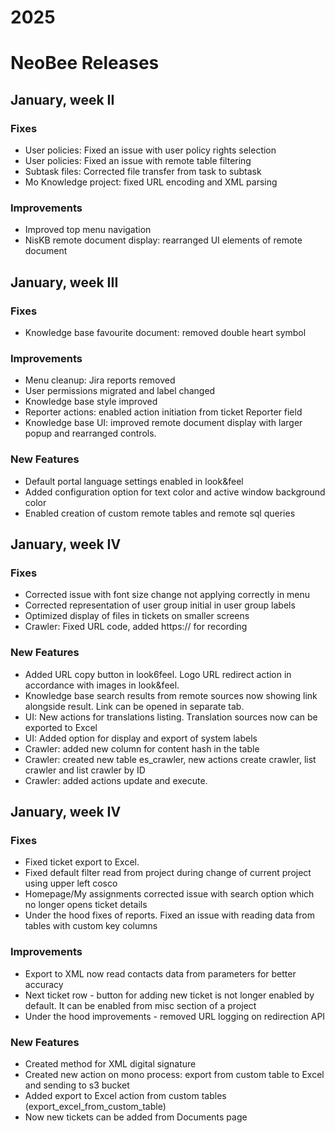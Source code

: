 # 2025
# NeoBee Releases
## January, week II
### **Fixes**
 - User policies: Fixed an issue with user policy rights selection
 - User policies: Fixed an issue with remote table filtering
 - Subtask files: Corrected file transfer from task to subtask
 - Mo Knowledge project: fixed URL encoding and XML parsing
### **Improvements**
 - Improved top menu navigation
 - NisKB remote document display: rearranged UI elements of remote document

## January, week III
### **Fixes**
- Knowledge base favourite document: removed double heart symbol
### **Improvements**
- Menu cleanup: Jira reports removed
- User permissions migrated and label changed
- Knowledge base style improved
- Reporter actions: enabled action initiation from ticket Reporter field
- Knowledge base UI: improved remote document display with larger popup and rearranged controls.  
### **New Features**
- Default portal language settings enabled in look&feel
- Added configuration option for text color and active window background color
- Enabled creation of custom remote tables and remote sql queries 

## January, week IV
### **Fixes**
- Corrected issue with font size change not applying correctly in menu
- Corrected representation of user group initial in user group labels
- Optimized display of files in tickets on smaller screens
- Crawler: Fixed URL code, added https:// for recording
### **New Features**
- Added URL copy button in look6feel. Logo URL redirect action in accordance with images in look&feel.
- Knowledge base search results from remote sources now showing link alongside result. Link can be opened in separate tab.
- UI: New actions for translations listing. Translation sources now can be exported to Excel
- UI: Added option for display and export of system labels
- Crawler: added new column for content hash in the table
- Crawler: created new table es_crawler, new actions create crawler, list crawler and list crawler by ID
- Crawler: added actions update and execute.

## January, week IV
### **Fixes**
- Fixed ticket export to Excel. 
- Fixed default filter read from project during change of current project using upper left cosco
- Homepage/My assignments corrected issue with search option which no longer opens ticket details
- Under the hood fixes of reports. Fixed an issue with reading data from tables with custom key columns
### **Improvements**
- Export to XML now read contacts data from parameters for better accuracy
- Next ticket row - button for adding new ticket is not longer enabled by default. It can be enabled from misc section of a project
- Under the hood improvements - removed URL logging on redirection API
### **New Features** 
- Created method for XML digital signature
- Created new action on mono process: export from custom table to Excel and sending to s3 bucket
- Added export to Excel action from custom tables (export_excel_from_custom_table)
- Now new tickets can be added from Documents page
